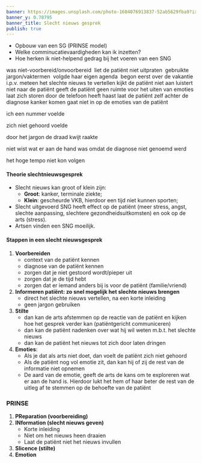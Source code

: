 ```yaml
---
banner: https://images.unsplash.com/photo-1604076913837-52ab5629fba9?ixlib=rb-4.0.3&ixid=MnwxMjA3fDB8MHxwaG90by1wYWdlfHx8fGVufDB8fHx8&auto=format&fit=crop&w=1587&q=80
banner_y: 0.78795
banner_title: Slecht nieuws gesprek
publish: true
---
```


- Opbouw van een SG (PRINSE model)
- Welke comminucatievaardigheden kan ik inzetten?
- Hoe herken ik niet-helpend gedrag bij het voeren van een SNG

was niet-voorbereid/onvoorbereid 
liet de patiënt niet uitpraten 
gebruikte jargon/vaktermen 
volgde haar eigen agenda 
begon eerst over de vakantie i.p.v. meteen het slechte nieuws te vertellen
kijkt de patiënt niet aan
luistert niet naar de patiënt
geeft de patiënt geen ruimte voor het uiten van emoties
laat zich storen door de telefoon
heeft haast
laat de patiënt zelf achter de diagnose kanker komen
gaat niet in op de emoties van de patiënt

ich een nummer voelde

zich niet gehoord voelde

door het jargon de draad kwijt raakte

niet wist wat er aan de hand was omdat de diagnose niet genoemd werd

het hoge tempo niet kon volgen


#### Theorie slechtnieuwsgesprek
- Slecht nieuws kan groot of klein zijn:
	- **Groot**: kanker, terminale ziekte;
	- **Klein**: gescheurde VKB, hierdoor een tijd niet kunnen sporten;
- Slecht uitgevoerd SNG heeft effect op de patiënt (meer stress, angst, slechte aanpassing, slechtere gezondheidsuitkomsten) en ook op de arts (stress).
- Artsen vinden een SNG moeilijk. 

#### Stappen in een slecht nieuwsgesprek
1. **Voorbereiden**
	- context van de patiënt kennen
	- diagnose van de patiënt kennen
	- zorgen dat je niet gestoord wordt/pieper uit
	- zorgen dat je de tijd hebt
	- zorgen dat er iemand anders bij is voor de patiënt (familie/vriend)
2. **Informeren patiënt: zo snel mogelijk het slechte nieuws brengen**
	- direct het slechte nieuws vertellen, na een korte inleiding
	- geen jargon gebruiken
3. **Stilte**
	- dan kan de arts afstemmen op de reactie van de patiënt en kijken hoe het gesprek verder kan (patiëntgericht communiceren)
	-   dan kan de patiënt nadenken over wat hij wil weten m.b.t. het slechte nieuws
	-   dan kan de patiënt het nieuws tot zich door laten dringen
4. **Emoties**:
	- Als je dat als arts niet doet, dan voelt de patiënt zich niet gehoord
	- Als de patiënt nog vol emotie zit, dan kan hij of zij de rest van de informatie niet opnemen
	- De aard van de emotie, geeft de arts de kans om te exploreren wat er aan de hand is. Hierdoor lukt het hem of haar beter de rest van de uitleg af te stemmen op de behoefte van de patiënt


### PRINSE
1. **PReparation (voorbereiding)**
2. **INformation (slecht nieuws geven)**
	- Korte inleiding
	- Niet om het nieuws heen draaien
	- Laat de patiënt niet het nieuws invullen
3. **Slicence (stilte)**
4. **Emotion**


